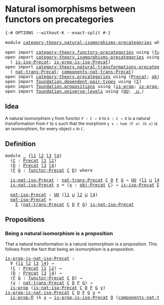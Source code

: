 # Natural isomorphisms between functors on precategories

<pre class="Agda"><a id="67" class="Symbol">{-#</a> <a id="71" class="Keyword">OPTIONS</a> <a id="79" class="Pragma">--without-K</a> <a id="91" class="Pragma">--exact-split</a> <a id="105" class="Symbol">#-}</a>

<a id="110" class="Keyword">module</a> <a id="117" href="category-theory.natural-isomorphisms-precategories.html" class="Module">category-theory.natural-isomorphisms-precategories</a> <a id="168" class="Keyword">where</a>

<a id="175" class="Keyword">open</a> <a id="180" class="Keyword">import</a> <a id="187" href="category-theory.functors-precategories.html" class="Module">category-theory.functors-precategories</a> <a id="226" class="Keyword">using</a> <a id="232" class="Symbol">(</a><a id="233" href="category-theory.functors-precategories.html#1034" class="Function">functor-Precat</a><a id="247" class="Symbol">)</a>
<a id="249" class="Keyword">open</a> <a id="254" class="Keyword">import</a> <a id="261" href="category-theory.isomorphisms-precategories.html" class="Module">category-theory.isomorphisms-precategories</a> <a id="304" class="Keyword">using</a>
  <a id="312" class="Symbol">(</a> <a id="314" href="category-theory.isomorphisms-precategories.html#1184" class="Function">is-iso-Precat</a><a id="327" class="Symbol">;</a> <a id="329" href="category-theory.isomorphisms-precategories.html#4764" class="Function">is-prop-is-iso-Precat</a><a id="350" class="Symbol">)</a>
<a id="352" class="Keyword">open</a> <a id="357" class="Keyword">import</a> <a id="364" href="category-theory.natural-transformations-precategories.html" class="Module">category-theory.natural-transformations-precategories</a> <a id="418" class="Keyword">using</a>
  <a id="426" class="Symbol">(</a> <a id="428" href="category-theory.natural-transformations-precategories.html#1425" class="Function">nat-trans-Precat</a><a id="444" class="Symbol">;</a> <a id="446" href="category-theory.natural-transformations-precategories.html#1617" class="Function">components-nat-trans-Precat</a><a id="473" class="Symbol">)</a>
<a id="475" class="Keyword">open</a> <a id="480" class="Keyword">import</a> <a id="487" href="category-theory.precategories.html" class="Module">category-theory.precategories</a> <a id="517" class="Keyword">using</a> <a id="523" class="Symbol">(</a><a id="524" href="category-theory.precategories.html#2242" class="Function">Precat</a><a id="530" class="Symbol">;</a> <a id="532" href="category-theory.precategories.html#2555" class="Function">obj-Precat</a><a id="542" class="Symbol">)</a>
<a id="544" class="Keyword">open</a> <a id="549" class="Keyword">import</a> <a id="556" href="foundation.dependent-pair-types.html" class="Module">foundation.dependent-pair-types</a> <a id="588" class="Keyword">using</a> <a id="594" class="Symbol">(</a><a id="595" href="foundation-core.dependent-pair-types.html#502" class="Record">Σ</a><a id="596" class="Symbol">)</a>
<a id="598" class="Keyword">open</a> <a id="603" class="Keyword">import</a> <a id="610" href="foundation.propositions.html" class="Module">foundation.propositions</a> <a id="634" class="Keyword">using</a> <a id="640" class="Symbol">(</a><a id="641" href="foundation-core.propositions.html#1246" class="Function">is-prop</a><a id="648" class="Symbol">;</a> <a id="650" href="foundation.propositions.html#1492" class="Function">is-prop-Π</a><a id="659" class="Symbol">)</a>
<a id="661" class="Keyword">open</a> <a id="666" class="Keyword">import</a> <a id="673" href="foundation.universe-levels.html" class="Module">foundation.universe-levels</a> <a id="700" class="Keyword">using</a> <a id="706" class="Symbol">(</a><a id="707" href="foundation-core.universe-levels.html#222" class="Primitive">UU</a><a id="709" class="Symbol">;</a> <a id="711" href="Agda.Primitive.html#810" class="Primitive Operator">_⊔_</a><a id="714" class="Symbol">)</a>
</pre>
## Idea

A natural isomorphism `γ` from functor `F : C → D` to `G : C → D` is a natural transformation from `F` to `G` such that the morphism `γ x : hom (F x) (G x)` is an isomorphism, for every object `x` in `C`.

## Definition

<pre class="Agda"><a id="959" class="Keyword">module</a> <a id="966" href="category-theory.natural-isomorphisms-precategories.html#966" class="Module">_</a> <a id="968" class="Symbol">{</a><a id="969" href="category-theory.natural-isomorphisms-precategories.html#969" class="Bound">l1</a> <a id="972" href="category-theory.natural-isomorphisms-precategories.html#972" class="Bound">l2</a> <a id="975" href="category-theory.natural-isomorphisms-precategories.html#975" class="Bound">l3</a> <a id="978" href="category-theory.natural-isomorphisms-precategories.html#978" class="Bound">l4</a><a id="980" class="Symbol">}</a>
  <a id="984" class="Symbol">(</a><a id="985" href="category-theory.natural-isomorphisms-precategories.html#985" class="Bound">C</a> <a id="987" class="Symbol">:</a> <a id="989" href="category-theory.precategories.html#2242" class="Function">Precat</a> <a id="996" href="category-theory.natural-isomorphisms-precategories.html#969" class="Bound">l1</a> <a id="999" href="category-theory.natural-isomorphisms-precategories.html#972" class="Bound">l2</a><a id="1001" class="Symbol">)</a>
  <a id="1005" class="Symbol">(</a><a id="1006" href="category-theory.natural-isomorphisms-precategories.html#1006" class="Bound">D</a> <a id="1008" class="Symbol">:</a> <a id="1010" href="category-theory.precategories.html#2242" class="Function">Precat</a> <a id="1017" href="category-theory.natural-isomorphisms-precategories.html#975" class="Bound">l3</a> <a id="1020" href="category-theory.natural-isomorphisms-precategories.html#978" class="Bound">l4</a><a id="1022" class="Symbol">)</a>
  <a id="1026" class="Symbol">(</a><a id="1027" href="category-theory.natural-isomorphisms-precategories.html#1027" class="Bound">F</a> <a id="1029" href="category-theory.natural-isomorphisms-precategories.html#1029" class="Bound">G</a> <a id="1031" class="Symbol">:</a> <a id="1033" href="category-theory.functors-precategories.html#1034" class="Function">functor-Precat</a> <a id="1048" href="category-theory.natural-isomorphisms-precategories.html#985" class="Bound">C</a> <a id="1050" href="category-theory.natural-isomorphisms-precategories.html#1006" class="Bound">D</a><a id="1051" class="Symbol">)</a> <a id="1053" class="Keyword">where</a>

  <a id="1062" href="category-theory.natural-isomorphisms-precategories.html#1062" class="Function">is-nat-iso-Precat</a> <a id="1080" class="Symbol">:</a> <a id="1082" href="category-theory.natural-transformations-precategories.html#1425" class="Function">nat-trans-Precat</a> <a id="1099" href="category-theory.natural-isomorphisms-precategories.html#985" class="Bound">C</a> <a id="1101" href="category-theory.natural-isomorphisms-precategories.html#1006" class="Bound">D</a> <a id="1103" href="category-theory.natural-isomorphisms-precategories.html#1027" class="Bound">F</a> <a id="1105" href="category-theory.natural-isomorphisms-precategories.html#1029" class="Bound">G</a> <a id="1107" class="Symbol">→</a> <a id="1109" href="foundation-core.universe-levels.html#222" class="Primitive">UU</a> <a id="1112" class="Symbol">(</a><a id="1113" href="category-theory.natural-isomorphisms-precategories.html#969" class="Bound">l1</a> <a id="1116" href="Agda.Primitive.html#810" class="Primitive Operator">⊔</a> <a id="1118" href="category-theory.natural-isomorphisms-precategories.html#978" class="Bound">l4</a><a id="1120" class="Symbol">)</a>
  <a id="1124" href="category-theory.natural-isomorphisms-precategories.html#1062" class="Function">is-nat-iso-Precat</a> <a id="1142" href="category-theory.natural-isomorphisms-precategories.html#1142" class="Bound">γ</a> <a id="1144" class="Symbol">=</a> <a id="1146" class="Symbol">(</a><a id="1147" href="category-theory.natural-isomorphisms-precategories.html#1147" class="Bound">x</a> <a id="1149" class="Symbol">:</a> <a id="1151" href="category-theory.precategories.html#2555" class="Function">obj-Precat</a> <a id="1162" href="category-theory.natural-isomorphisms-precategories.html#985" class="Bound">C</a><a id="1163" class="Symbol">)</a> <a id="1165" class="Symbol">→</a> <a id="1167" href="category-theory.isomorphisms-precategories.html#1184" class="Function">is-iso-Precat</a> <a id="1181" href="category-theory.natural-isomorphisms-precategories.html#1006" class="Bound">D</a> <a id="1183" class="Symbol">(</a><a id="1184" href="category-theory.natural-transformations-precategories.html#1617" class="Function">components-nat-trans-Precat</a> <a id="1212" href="category-theory.natural-isomorphisms-precategories.html#985" class="Bound">C</a> <a id="1214" href="category-theory.natural-isomorphisms-precategories.html#1006" class="Bound">D</a> <a id="1216" href="category-theory.natural-isomorphisms-precategories.html#1027" class="Bound">F</a> <a id="1218" href="category-theory.natural-isomorphisms-precategories.html#1029" class="Bound">G</a> <a id="1220" href="category-theory.natural-isomorphisms-precategories.html#1142" class="Bound">γ</a> <a id="1222" href="category-theory.natural-isomorphisms-precategories.html#1147" class="Bound">x</a><a id="1223" class="Symbol">)</a>

  <a id="1228" href="category-theory.natural-isomorphisms-precategories.html#1228" class="Function">nat-iso-Precat</a> <a id="1243" class="Symbol">:</a> <a id="1245" href="foundation-core.universe-levels.html#222" class="Primitive">UU</a> <a id="1248" class="Symbol">(</a><a id="1249" href="category-theory.natural-isomorphisms-precategories.html#969" class="Bound">l1</a> <a id="1252" href="Agda.Primitive.html#810" class="Primitive Operator">⊔</a> <a id="1254" href="category-theory.natural-isomorphisms-precategories.html#972" class="Bound">l2</a> <a id="1257" href="Agda.Primitive.html#810" class="Primitive Operator">⊔</a> <a id="1259" href="category-theory.natural-isomorphisms-precategories.html#978" class="Bound">l4</a><a id="1261" class="Symbol">)</a>
  <a id="1265" href="category-theory.natural-isomorphisms-precategories.html#1228" class="Function">nat-iso-Precat</a> <a id="1280" class="Symbol">=</a>
    <a id="1286" href="foundation-core.dependent-pair-types.html#502" class="Record">Σ</a> <a id="1288" class="Symbol">(</a><a id="1289" href="category-theory.natural-transformations-precategories.html#1425" class="Function">nat-trans-Precat</a> <a id="1306" href="category-theory.natural-isomorphisms-precategories.html#985" class="Bound">C</a> <a id="1308" href="category-theory.natural-isomorphisms-precategories.html#1006" class="Bound">D</a> <a id="1310" href="category-theory.natural-isomorphisms-precategories.html#1027" class="Bound">F</a> <a id="1312" href="category-theory.natural-isomorphisms-precategories.html#1029" class="Bound">G</a><a id="1313" class="Symbol">)</a> <a id="1315" href="category-theory.natural-isomorphisms-precategories.html#1062" class="Function">is-nat-iso-Precat</a>
</pre>
## Propositions

### Being a natural isomorphism is a proposition

That a natural transformation is a natural isomorphism is a proposition. This follows from the fact that being an isomorphism is a proposition.

<pre class="Agda"><a id="is-prop-is-nat-iso-Precat"></a><a id="1558" href="category-theory.natural-isomorphisms-precategories.html#1558" class="Function">is-prop-is-nat-iso-Precat</a> <a id="1584" class="Symbol">:</a>
  <a id="1588" class="Symbol">∀</a> <a id="1590" class="Symbol">{</a><a id="1591" href="category-theory.natural-isomorphisms-precategories.html#1591" class="Bound">l1</a> <a id="1594" href="category-theory.natural-isomorphisms-precategories.html#1594" class="Bound">l2</a> <a id="1597" href="category-theory.natural-isomorphisms-precategories.html#1597" class="Bound">l3</a> <a id="1600" href="category-theory.natural-isomorphisms-precategories.html#1600" class="Bound">l4</a><a id="1602" class="Symbol">}</a> <a id="1604" class="Symbol">→</a>
  <a id="1608" class="Symbol">(</a><a id="1609" href="category-theory.natural-isomorphisms-precategories.html#1609" class="Bound">C</a> <a id="1611" class="Symbol">:</a> <a id="1613" href="category-theory.precategories.html#2242" class="Function">Precat</a> <a id="1620" href="category-theory.natural-isomorphisms-precategories.html#1591" class="Bound">l1</a> <a id="1623" href="category-theory.natural-isomorphisms-precategories.html#1594" class="Bound">l2</a><a id="1625" class="Symbol">)</a> <a id="1627" class="Symbol">→</a>
  <a id="1631" class="Symbol">(</a><a id="1632" href="category-theory.natural-isomorphisms-precategories.html#1632" class="Bound">D</a> <a id="1634" class="Symbol">:</a> <a id="1636" href="category-theory.precategories.html#2242" class="Function">Precat</a> <a id="1643" href="category-theory.natural-isomorphisms-precategories.html#1597" class="Bound">l3</a> <a id="1646" href="category-theory.natural-isomorphisms-precategories.html#1600" class="Bound">l4</a><a id="1648" class="Symbol">)</a> <a id="1650" class="Symbol">→</a>
  <a id="1654" class="Symbol">(</a><a id="1655" href="category-theory.natural-isomorphisms-precategories.html#1655" class="Bound">F</a> <a id="1657" href="category-theory.natural-isomorphisms-precategories.html#1657" class="Bound">G</a> <a id="1659" class="Symbol">:</a> <a id="1661" href="category-theory.functors-precategories.html#1034" class="Function">functor-Precat</a> <a id="1676" href="category-theory.natural-isomorphisms-precategories.html#1609" class="Bound">C</a> <a id="1678" href="category-theory.natural-isomorphisms-precategories.html#1632" class="Bound">D</a><a id="1679" class="Symbol">)</a> <a id="1681" class="Symbol">→</a>
  <a id="1685" class="Symbol">(</a><a id="1686" href="category-theory.natural-isomorphisms-precategories.html#1686" class="Bound">γ</a> <a id="1688" class="Symbol">:</a> <a id="1690" href="category-theory.natural-transformations-precategories.html#1425" class="Function">nat-trans-Precat</a> <a id="1707" href="category-theory.natural-isomorphisms-precategories.html#1609" class="Bound">C</a> <a id="1709" href="category-theory.natural-isomorphisms-precategories.html#1632" class="Bound">D</a> <a id="1711" href="category-theory.natural-isomorphisms-precategories.html#1655" class="Bound">F</a> <a id="1713" href="category-theory.natural-isomorphisms-precategories.html#1657" class="Bound">G</a><a id="1714" class="Symbol">)</a> <a id="1716" class="Symbol">→</a>
  <a id="1720" href="foundation-core.propositions.html#1246" class="Function">is-prop</a> <a id="1728" class="Symbol">(</a><a id="1729" href="category-theory.natural-isomorphisms-precategories.html#1062" class="Function">is-nat-iso-Precat</a> <a id="1747" href="category-theory.natural-isomorphisms-precategories.html#1609" class="Bound">C</a> <a id="1749" href="category-theory.natural-isomorphisms-precategories.html#1632" class="Bound">D</a> <a id="1751" href="category-theory.natural-isomorphisms-precategories.html#1655" class="Bound">F</a> <a id="1753" href="category-theory.natural-isomorphisms-precategories.html#1657" class="Bound">G</a> <a id="1755" href="category-theory.natural-isomorphisms-precategories.html#1686" class="Bound">γ</a><a id="1756" class="Symbol">)</a>
<a id="1758" href="category-theory.natural-isomorphisms-precategories.html#1558" class="Function">is-prop-is-nat-iso-Precat</a> <a id="1784" href="category-theory.natural-isomorphisms-precategories.html#1784" class="Bound">C</a> <a id="1786" href="category-theory.natural-isomorphisms-precategories.html#1786" class="Bound">D</a> <a id="1788" href="category-theory.natural-isomorphisms-precategories.html#1788" class="Bound">F</a> <a id="1790" href="category-theory.natural-isomorphisms-precategories.html#1790" class="Bound">G</a> <a id="1792" href="category-theory.natural-isomorphisms-precategories.html#1792" class="Bound">γ</a> <a id="1794" class="Symbol">=</a>
  <a id="1798" href="foundation.propositions.html#1492" class="Function">is-prop-Π</a> <a id="1808" class="Symbol">(λ</a> <a id="1811" href="category-theory.natural-isomorphisms-precategories.html#1811" class="Bound">x</a> <a id="1813" class="Symbol">→</a> <a id="1815" href="category-theory.isomorphisms-precategories.html#4764" class="Function">is-prop-is-iso-Precat</a> <a id="1837" href="category-theory.natural-isomorphisms-precategories.html#1786" class="Bound">D</a> <a id="1839" class="Symbol">(</a><a id="1840" href="category-theory.natural-transformations-precategories.html#1617" class="Function">components-nat-trans-Precat</a> <a id="1868" href="category-theory.natural-isomorphisms-precategories.html#1784" class="Bound">C</a> <a id="1870" href="category-theory.natural-isomorphisms-precategories.html#1786" class="Bound">D</a> <a id="1872" href="category-theory.natural-isomorphisms-precategories.html#1788" class="Bound">F</a> <a id="1874" href="category-theory.natural-isomorphisms-precategories.html#1790" class="Bound">G</a> <a id="1876" href="category-theory.natural-isomorphisms-precategories.html#1792" class="Bound">γ</a> <a id="1878" href="category-theory.natural-isomorphisms-precategories.html#1811" class="Bound">x</a><a id="1879" class="Symbol">))</a>
</pre>